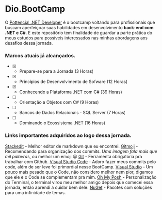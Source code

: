 # Dio.BootCamp

O [Pottencial .NET Developer](https://web.dio.me/track/pottencial-net-developer) é o bootcamp voltando para profissionais que buscam aperfeiçoar suas habilidades em desenvolvimento **back-end com .NET e C#**. E este repositório tem finalidade de guardar a parte prática do meus estudos para possíveis interessados nas minhas abordagens aos desafios dessa jornada.

### Marcos atuais já alcançados.

- [x] - Prepare-se para a Jornada (3 Horas)
- [x] - Princípios de Desenvolvimento de Sofware (12 Horas)
- [x] - Conhecendo a Plataforma .NET com C# (39 Horas)
- [ ] - Orientação a Objetos com C# (9 Horas)
- [ ] - Bancos de Dados Relacionais - SQL Server (7 Horas)
- [ ] - Dominando o Ecossistema .NET (16 Horas)

### Links importantes adquiridos ao logo dessa jornada.
[Stackedit](https://stackedit.io/app#) - Melhor editor de markdown que eu encontrei.
[Gitmoji](https://gitmoji.dev/) - Recomendando para organização dos commits. *Uma imagem fala mais que mil palavras*, ou melhor um emoji :grinning:
[Git](https://git-scm.com/downloads) - Ferramenta obrigatória pra trabalhar com Github.
[Visual Studio Code](https://code.visualstudio.com/download) - Adoro fazer meus commits pelo code, além de ser leve foi primordial nesse BootCamp.
[Visual Studio](https://visualstudio.microsoft.com/pt-br/) - Um pouco mais pesado que o Code, não considero melhor nem pior, digamos que ele e o Code se complementam pra mim.
[Oh My Posh](https://ohmyposh.dev/) - Personalização do Terminal, o terminal virou meu melhor amigo depois que comecei essa jornada, então aprendi a cuidar bem dele.
[NuGet](https://www.nuget.org/packages) - Pacotes com soluções para uma infinidade de temas.